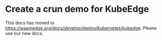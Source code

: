 # Create a crun demo for KubeEdge

This docs has moved to <https://wasmedge.org/docs/develop/deploy/kubernetes/kubedge>. Please use our new docs.
